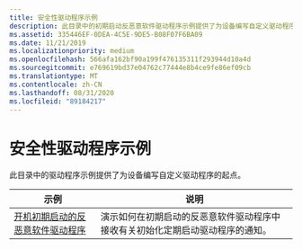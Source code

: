 ```yaml
---
title: 安全性驱动程序示例
description: 此目录中的初期启动反恶意软件驱动程序示例提供了为设备编写自定义驱动程序的起点。
ms.assetid: 335446EF-0DEA-4C5E-9DE5-B08F07F6BA09
ms.date: 11/21/2019
ms.localizationpriority: medium
ms.openlocfilehash: 566afa162bf90a199f476135311f293944d10a4d
ms.sourcegitcommit: e769619bd37e04762c77444e8b4ce9fe86ef09cb
ms.translationtype: MT
ms.contentlocale: zh-CN
ms.lasthandoff: 08/31/2020
ms.locfileid: "89184217"
---
```

# <a name="security-driver-samples"></a>安全性驱动程序示例

此目录中的驱动程序示例提供了为设备编写自定义驱动程序的起点。

| 示例 | 说明 |
| --- | --- |
| [开机初期启动的反恶意软件驱动程序](/samples/microsoft/windows-driver-samples/early-launch-anti-malware-driver) | 演示如何在初期启动的反恶意软件驱动程序中接收有关初始化定期启动驱动程序的通知。 |
